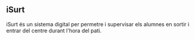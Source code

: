 ## iSurt

iSurt és un sistema digital per permetre i supervisar els alumnes en sortir i entrar del centre durant l'hora del pati.
